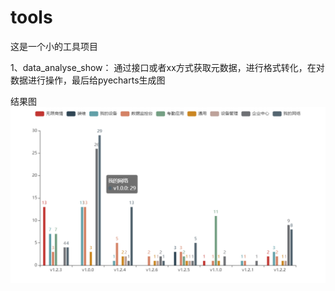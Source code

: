 # tools
这是一个小的工具项目

1、data_analyse_show：
  通过接口或者xx方式获取元数据，进行格式转化，在对数据进行操作，最后给pyecharts生成图



结果图
![image](https://github.com/lucas3414/tools/blob/master/data_analyse_show/img/show.png)


